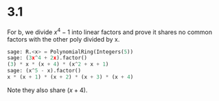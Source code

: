 # 3.1

For b, we divide $x^4 - 1$ into linear factors and prove it shares no common
factors with the other poly divided by x.

```python
sage: R.<x> = PolynomialRing(Integers(5))
sage: (3x^4 + 2x).factor()
(3) * x * (x + 4) * (x^2 + x + 1)
sage: (x^5 - x).factor()
x * (x + 1) * (x + 2) * (x + 3) * (x + 4)
```

Note they also share $(x + 4)$.

